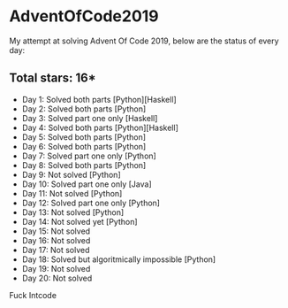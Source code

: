 # AdventOfCode2019
My attempt at solving Advent Of Code 2019, below are the status of every day:

## Total stars: 16*

+ Day 1: Solved both parts [Python][Haskell]
+ Day 2: Solved both parts [Python]
+ Day 3: Solved part one only [Haskell]
+ Day 4: Solved both parts [Python][Haskell]
+ Day 5: Solved both parts [Python]
+ Day 6: Solved both parts [Python]
+ Day 7: Solved part one only [Python]
+ Day 8: Solved both parts [Python]
+ Day 9: Not solved [Python]
+ Day 10: Solved part one only [Java]
+ Day 11: Not solved [Python] 
+ Day 12: Solved part one only [Python]
+ Day 13: Not solved [Python]
+ Day 14: Not solved yet [Python]
+ Day 15: Not solved
+ Day 16: Not solved
+ Day 17: Not solved
+ Day 18: Solved but algoritmically impossible [Python]
+ Day 19: Not solved
+ Day 20: Not solved

Fuck Intcode
